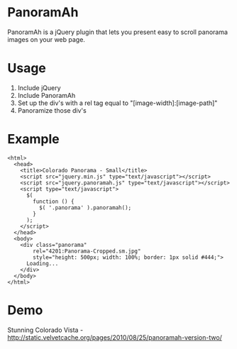 # PanoramAh

PanoramAh is a jQuery plugin that lets you present easy to scroll panorama images on your web page.

# Usage

1. Include jQuery
2. Include PanoramAh
3. Set up the div's with a rel tag equal to "[image-width]:[image-path]"
4. Panoramize those div's

# Example

    <html>
      <head>
        <title>Colorado Panorama - Small</title>
        <script src="jquery.min.js" type="text/javascript"></script>
        <script src="jquery.panoramah.js" type="text/javascript"></script>
        <script type="text/javascript">
          $(
            function () {
              $( '.panorama' ).panoramah();
            }
          );
        </script>
      </head>
      <body>
        <div class="panorama"
            rel="4201:Panorama-Cropped.sm.jpg"
            style="height: 500px; width: 100%; border: 1px solid #444;">
          Loading...
        </div>
      </body>
    </html>

# Demo

Stunning Colorado Vista - <http://static.velvetcache.org/pages/2010/08/25/panoramah-version-two/>
